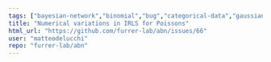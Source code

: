 ```yaml
---
tags: ["bayesian-network","binomial","bug","categorical-data","gaussian","grouped-datasets","mixed-effects","multinomial","multivariate","poisson","structure-learning"]
title: "Numerical variations in IRLS for Poissons"
html_url: "https://github.com/furrer-lab/abn/issues/66"
user: "matteodelucchi"
repo: "furrer-lab/abn"
---
```


